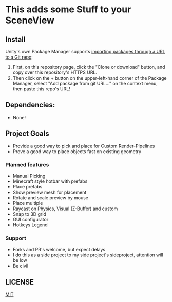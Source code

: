 # This adds some Stuff to your SceneView
## Install

Unity's own Package Manager supports [importing packages through a URL to a Git repo](https://docs.unity3d.com/Manual/upm-ui-giturl.html):

1. First, on this repository page, click the "Clone or download" button, and copy over this repository's HTTPS URL.
2. Then click on the + button on the upper-left-hand corner of the Package Manager, select "Add package from git URL..." on the context menu, then paste this repo's URL!

## Dependencies:
* None!

## Project Goals
- Provide a good way to pick and place for Custom Render-Pipelines
- Prove a good way to place objects fast on existing geometry

### Planned features
- Manual Picking
- Minecraft style hotbar with prefabs
- Place prefabs
- Show preview mesh for placement
- Rotate and scale preview by mouse
- Place multiple
- Raycast on Physics, Visual (Z-Buffer) and custom
- Snap to 3D grid
- GUI configurator
- Hotkeys Legend

### Support
- Forks and PR's welcome, but expect delays
- I do this as a side project to my side project's sideproject, attention will be low
- Be civil

## LICENSE
[MIT](/LICENSE.md)
